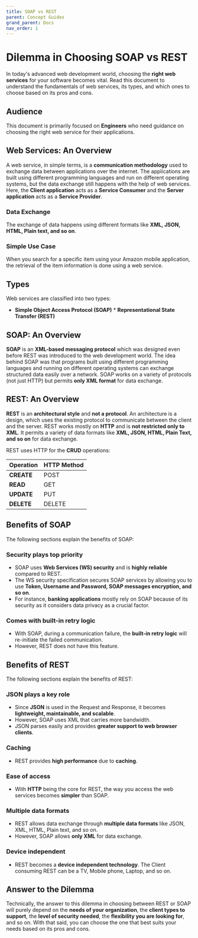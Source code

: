 ```yaml
---
title: SOAP vs REST
parent: Concept Guides
grand_parent: Docs
nav_order: 1
---
```


# Dilemma in Choosing SOAP vs REST

In today's advanced web development world, choosing the **right web services** for your software becomes vital. Read this document to understand the fundamentals of web services, its types, and which ones to choose based on its pros and cons.


## Audience

This document is primarily focused on **Engineers** who need guidance on choosing the right web service for their applications.


## Web Services: An Overview

A web service, in simple terms, is a **communication methodology** used to exchange data between applications over the internet. The applications are built using different programming languages and run on different operating systems, but the data exchange still happens with the help of web services. Here, the **Client application** acts as a **Service Consumer** and the **Server application** acts as a **Service Provider**.

### Data Exchange

The exchange of data happens using different formats like **XML, JSON, HTML, Plain text, and so on**.

### Simple Use Case

When you search for a specific item using your Amazon mobile application, the retrieval of the item information is done using a web service.

## Types

Web services are classified into two types:

* **Simple Object Access Protocol (SOAP)** * **Representational State Transfer (REST)** 

## SOAP: An Overview

**SOAP** is an **XML-based messaging protocol**  which was designed even before REST was introduced to the web development world. The idea behind SOAP was that programs built using different programming languages and running on different operating systems can exchange structured data easily over a network. SOAP works on a variety of protocols (not just HTTP) but permits **only XML format** for data exchange.


## REST: An Overview

**REST** is an **architectural style** and **not a protocol**. An architecture is a design, which uses the existing protocol to communicate between the client and the server. REST works mostly on **HTTP**  and is **not restricted only to XML**. It permits a variety of data formats like **XML, JSON, HTML, Plain Text, and so on** for data exchange.

REST uses HTTP for the **CRUD** operations:

| Operation | HTTP Method |
| :--- | :--- |
| **CREATE** | POST  |
| **READ** | GET  |
| **UPDATE** | PUT  |
| **DELETE** | DELETE  |


## Benefits of SOAP

The following sections explain the benefits of SOAP:

### Security plays top priority

* SOAP uses **Web Services (WS) security** and is **highly reliable** compared to REST.
* The WS security specification secures SOAP services by allowing you to use **Token, Username and Password, SOAP messages encryption, and so on**.
* For instance, **banking applications** mostly rely on SOAP because of its security as it considers data privacy as a crucial factor.

### Comes with built-in retry logic

* With SOAP, during a communication failure, the **built-in retry logic** will re-initiate the failed communication.
* However, REST does not have this feature.


## Benefits of REST

The following sections explain the benefits of REST:

### JSON plays a key role

* Since **JSON** is used in the Request and Response, it becomes **lightweight, maintainable, and scalable**.
* However, SOAP uses XML that carries more bandwidth.
* JSON parses easily and provides **greater support to web browser clients**.

### Caching

* REST provides **high performance** due to **caching**.

### Ease of access

* With **HTTP** being the core for REST, the way you access the web services becomes **simpler** than SOAP.

### Multiple data formats

* REST allows data exchange through **multiple data formats** like JSON, XML, HTML, Plain text, and so on.
* However, SOAP allows **only XML** for data exchange.

### Device independent

* REST becomes a **device independent technology**. The Client consuming REST can be a TV, Mobile phone, Laptop, and so on.


## Answer to the Dilemma

Technically, the answer to this dilemma in choosing between REST or SOAP will purely depend on the **needs of your organization**, the **client types to support**, the **level of security needed**, the **flexibility you are looking for**, and so on. With that said, you can choose the one that best suits your needs based on its pros and cons.
